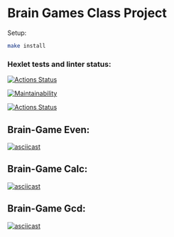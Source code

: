 # Brain Games Class Project

Setup:
```sh
make install
```

### Hexlet tests and linter status:
[![Actions Status](https://github.com/drylb/frontend-project-lvl1/workflows/hexlet-check/badge.svg)](https://github.com/drylb/frontend-project-lvl1/actions)

[![Maintainability](https://api.codeclimate.com/v1/badges/a99a88d28ad37a79dbf6/maintainability)](https://codeclimate.com/github/codeclimate/codeclimate/maintainability)

[![Actions Status](https://github.com/drylb/frontend-project-lvl1/workflows/.github/workflows/node.js.yml/badge.svg)](https://github.com/drylb/frontend-project-lvl1/actions)

## Brain-Game Even:

[![asciicast](https://asciinema.org/a/KNhzUibWzvKu6gU7sMOgpX7lU.svg)](https://asciinema.org/a/KNhzUibWzvKu6gU7sMOgpX7lU)

## Brain-Game Calc:

[![asciicast](https://asciinema.org/a/qRbrL1vjPA7IlpklmaDtRzU1n.svg)](https://asciinema.org/a/qRbrL1vjPA7IlpklmaDtRzU1n)

## Brain-Game Gcd:

[![asciicast](https://asciinema.org/a/OejfFxWH4JA7wjjRM70sSxcka.svg)](https://asciinema.org/a/OejfFxWH4JA7wjjRM70sSxcka)